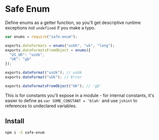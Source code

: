 # Safe Enum

Define enums as a getter function, so you'll get descriptive runtime exceptions not `undefined`
if you make a typo.

```javascript
var enums = require("safe-enum");

exports.dateFormats = enums("usUk", "uk", "long");
exports.dateFormatsFromObject = enums({
  "US_UK": "usUk",
  "UK": "gb"
});

exports.dateFormat("usUk"); // usUk
exports.dateFormat("uUk"); // Error

exports.dateFormatsFromObject("UK"); // 'gb'
```

This is for constants you'll expose in a module - for internal constants, it's easier to
define as `var SOME_CONSTANT = 'blah'` and use `jshint` to references to undeclared variables.

## Install

```sh
npm i -S safe-enum
```

```javascript

```

